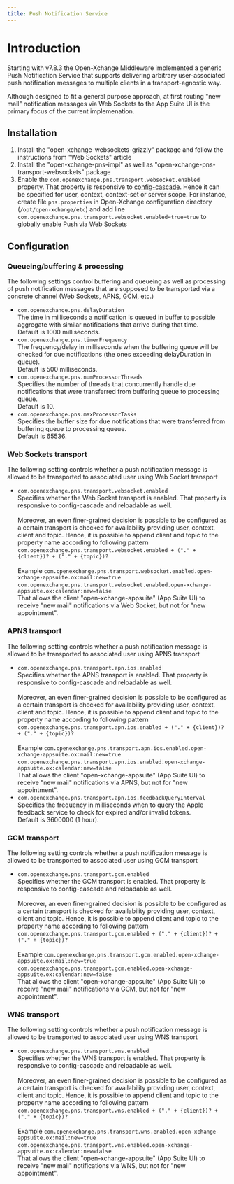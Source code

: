 ```yaml
---
title: Push Notification Service
---
```


# Introduction

Starting with v7.8.3 the Open-Xchange Middleware implemented a generic Push Notification Service that supports delivering arbitrary
user-associated push notification messages to multiple clients in a transport-agnostic way.

Although designed to fit a general purpose approach, at first routing "new mail" notification messages via Web Sockets to the App Suite UI is the primary focus of the current implemenation.

## Installation

1. Install the "open-xchange-websockets-grizzly" package and follow the instructions from "Web Sockets" article
2. Install the "open-xchange-pns-impl" as well as "open-xchange-pns-transport-websockets" package
3. Enable the `com.openexchange.pns.transport.websocket.enabled` property.
   That property is responsive to [config-cascade](http://oxpedia.org/wiki/index.php?title=ConfigCascade). Hence it can be specified for user, context, context-set or server scope.
   For instance, create file `pns.properties` in Open-Xchange configuration directory (`/opt/open-xchange/etc`) and add line `com.openexchange.pns.transport.websocket.enabled=true=true` to globally enable Push via Web Sockets

## Configuration

### Queueing/buffering & processing

The following settings control buffering and queueing as well as processing of push notification messages that are supposed to be transported via a concrete channel (Web Sockets, APNS, GCM, etc.)

* `com.openexchange.pns.delayDuration`<br>
 The time in milliseconds a notification is queued in buffer to possible aggregate with similar notifications that arrive during that time.<br>
Default is 1000 milliseconds.
* `com.openexchange.pns.timerFrequency`<br>
 The frequency/delay in milliseconds when the buffering queue will be checked for due notifications (the ones exceeding delayDuration in queue).<br>
Default is 500 milliseconds.
* `com.openexchange.pns.numProcessorThreads`<br>
 Specifies the number of threads that concurrently handle due notifications that were transferred from buffering queue to processing queue.<br>
 Default is 10.
* `com.openexchange.pns.maxProcessorTasks`<br>
Specifies the buffer size for due notifications that were transferred from buffering queue to processing queue.<br>
Default is 65536.

### Web Sockets transport

The following setting controls whether a push notification message is allowed to be transported to associated user using Web Socket transport

* `com.openexchange.pns.transport.websocket.enabled`<br>
 Specifies whether the Web Socket transport is enabled. That property is responsive to config-cascade and reloadable as well.<br><br>
 Moreover, an even finer-grained decision is possible to be configured as a certain transport is checked for availability providing user, context, client and topic.
Hence, it is possible to append client and topic to the property name according to following pattern<br>
`com.openexchange.pns.transport.websocket.enabled + ("." + {client})? + ("." + {topic})?`
<br><br>
Example
`com.openexchange.pns.transport.websocket.enabled.open-xchange-appsuite.ox:mail:new=true`
`com.openexchange.pns.transport.websocket.enabled.open-xchange-appsuite.ox:calendar:new=false`<br>
That allows the client "open-xchange-appsuite" (App Suite UI) to receive "new mail" notifications
via Web Socket, but not for "new appointment".

### APNS transport

The following setting controls whether a push notification message is allowed to be transported to associated user using APNS transport

* `com.openexchange.pns.transport.apn.ios.enabled`<br>
 Specifies whether the APNS transport is enabled. That property is responsive to config-cascade and reloadable as well.<br><br>
 Moreover, an even finer-grained decision is possible to be configured as a certain transport is checked for availability providing user, context, client and topic.
Hence, it is possible to append client and topic to the property name according to following pattern<br>
`com.openexchange.pns.transport.apn.ios.enabled + ("." + {client})? + ("." + {topic})?`
<br><br>
Example
`com.openexchange.pns.transport.apn.ios.enabled.open-xchange-appsuite.ox:mail:new=true`
`com.openexchange.pns.transport.apn.ios.enabled.open-xchange-appsuite.ox:calendar:new=false`<br>
That allows the client "open-xchange-appsuite" (App Suite UI) to receive "new mail" notifications
via APNS, but not for "new appointment".
* `com.openexchange.pns.transport.apn.ios.feedbackQueryInterval`<br>
 Specifies the frequency in milliseconds when to query the Apple feedback service to check for expired
and/or invalid tokens.<br>
Default is 3600000 (1 hour).

### GCM transport

The following setting controls whether a push notification message is allowed to be transported to associated user using GCM transport

* `com.openexchange.pns.transport.gcm.enabled`<br>
 Specifies whether the GCM transport is enabled. That property is responsive to config-cascade and reloadable as well.<br><br>
 Moreover, an even finer-grained decision is possible to be configured as a certain transport is checked for availability providing user, context, client and topic.
Hence, it is possible to append client and topic to the property name according to following pattern<br>
`com.openexchange.pns.transport.gcm.enabled + ("." + {client})? + ("." + {topic})?`
<br><br>
Example
`com.openexchange.pns.transport.gcm.enabled.open-xchange-appsuite.ox:mail:new=true`
`com.openexchange.pns.transport.gcm.enabled.open-xchange-appsuite.ox:calendar:new=false`<br>
That allows the client "open-xchange-appsuite" (App Suite UI) to receive "new mail" notifications
via GCM, but not for "new appointment".

### WNS transport

The following setting controls whether a push notification message is allowed to be transported to associated user using WNS transport

* `com.openexchange.pns.transport.wns.enabled`<br>
 Specifies whether the WNS transport is enabled. That property is responsive to config-cascade and reloadable as well.<br><br>
 Moreover, an even finer-grained decision is possible to be configured as a certain transport is checked for availability providing user, context, client and topic.
Hence, it is possible to append client and topic to the property name according to following pattern<br>
`com.openexchange.pns.transport.wns.enabled + ("." + {client})? + ("." + {topic})?`
<br><br>
Example
`com.openexchange.pns.transport.wns.enabled.open-xchange-appsuite.ox:mail:new=true`
`com.openexchange.pns.transport.wns.enabled.open-xchange-appsuite.ox:calendar:new=false`<br>
That allows the client "open-xchange-appsuite" (App Suite UI) to receive "new mail" notifications
via WNS, but not for "new appointment".
